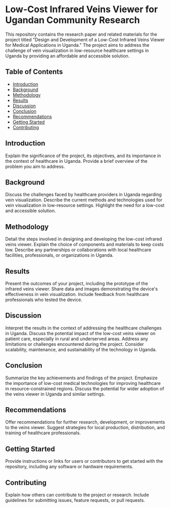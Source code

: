 # Low-Cost Infrared Veins Viewer for Ugandan Community Research

This repository contains the research paper and related materials for the project titled "Design and Development of a Low-Cost Infrared Veins Viewer for Medical Applications in Uganda." The project aims to address the challenge of vein visualization in low-resource healthcare settings in Uganda by providing an affordable and accessible solution.

## Table of Contents

- [Introduction](#introduction)
- [Background](#background)
- [Methodology](#methodology)
- [Results](#results)
- [Discussion](#discussion)
- [Conclusion](#conclusion)
- [Recommendations](#recommendations)
- [Getting Started](#getting-started)
- [Contributing](#contributing)

## Introduction

Explain the significance of the project, its objectives, and its importance in the context of healthcare in Uganda. Provide a brief overview of the problem you aim to address.

## Background

Discuss the challenges faced by healthcare providers in Uganda regarding vein visualization. Describe the current methods and technologies used for vein visualization in low-resource settings. Highlight the need for a low-cost and accessible solution.

## Methodology

Detail the steps involved in designing and developing the low-cost infrared veins viewer. Explain the choice of components and materials to keep costs low. Describe any partnerships or collaborations with local healthcare facilities, professionals, or organizations in Uganda.

## Results

Present the outcomes of your project, including the prototype of the infrared veins viewer. Share data and images demonstrating the device's effectiveness in vein visualization. Include feedback from healthcare professionals who tested the device.

## Discussion

Interpret the results in the context of addressing the healthcare challenges in Uganda. Discuss the potential impact of the low-cost veins viewer on patient care, especially in rural and underserved areas. Address any limitations or challenges encountered during the project. Consider scalability, maintenance, and sustainability of the technology in Uganda.

## Conclusion

Summarize the key achievements and findings of the project. Emphasize the importance of low-cost medical technologies for improving healthcare in resource-constrained regions. Discuss the potential for wider adoption of the veins viewer in Uganda and similar settings.

## Recommendations

Offer recommendations for further research, development, or improvements to the veins viewer. Suggest strategies for local production, distribution, and training of healthcare professionals.

## Getting Started

Provide instructions or links for users or contributors to get started with the repository, including any software or hardware requirements.

## Contributing

Explain how others can contribute to the project or research. Include guidelines for submitting issues, feature requests, or pull requests.
